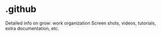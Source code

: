 # .github
Detailed info on grow: work organization
Screen shots, videos, tutorials, extra documentation, etc.
